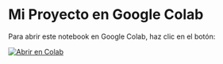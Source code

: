 # Mi Proyecto en Google Colab

Para abrir este notebook en Google Colab, haz clic en el botón:

[![Abrir en Colab](https://colab.research.google.com/assets/colab-badge.svg)](https://colab.research.google.com/github/JuanSanSu/Grover/blob/main/Grover.ipynb)
